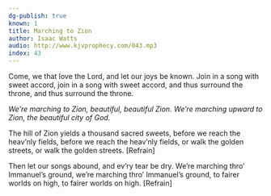 ```yaml
---
dg-publish: true
known: 1
title: Marching to Zion
author: Isaac Watts
audio: http://www.kjvprophecy.com/043.mp3
index: 43
---
```


Come, we that love the Lord,
and let our joys be known.
Join in a song with sweet accord,
join in a song with sweet accord,
and thus surround the throne,
and thus surround the throne.

*We’re marching to Zion,
beautiful, beautiful Zion.
We’re marching upward to Zion,
the beautiful city of God.*

The hill of Zion yields
a thousand sacred sweets,
before we reach the heav’nly fields,
before we reach the heav’nly fields,
or walk the golden streets,
or walk the golden streets. [Refrain]

Then let our songs abound,
and ev’ry tear be dry.
We’re marching thro’ Immanuel’s ground,
we’re marching thro’ Immanuel’s ground,
to fairer worlds on high,
to fairer worlds on high. [Refrain]